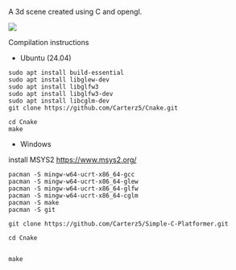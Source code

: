 A 3d scene created using C and opengl.

![](https://github.com/Carterz5/3dOpenGLScene/blob/main/demonstration.gif)




Compilation instructions

* Ubuntu (24.04)
```
sudo apt install build-essential
sudo apt install libglew-dev
sudo apt install libglfw3
sudo apt install libglfw3-dev
sudo apt install libcglm-dev
git clone https://github.com/Carterz5/Cnake.git

cd Cnake
make

```

* Windows

install MSYS2 https://www.msys2.org/
```
pacman -S mingw-w64-ucrt-x86_64-gcc
pacman -S mingw-w64-ucrt-x86_64-glew
pacman -S mingw-w64-ucrt-x86_64-glfw
pacman -S mingw-w64-ucrt-x86_64-cglm
pacman -S make
pacman -S git

git clone https://github.com/Carterz5/Simple-C-Platformer.git

cd Cnake


make
```
